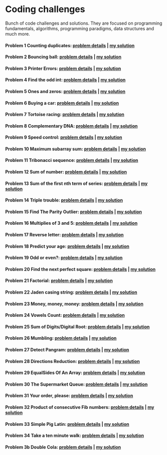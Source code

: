# Coding challenges
Bunch of code challenges and solutions. They are focused on programming fundamentals, algorithms, programming paradigms, data structures and much more.

#### Problem 1 Counting duplicates: [problem details](https://www.codewars.com/kata/54bf1c2cd5b56cc47f0007a1) | [my solution](https://github.com/wnuki/codewars/blob/master/src/main/java/com/java/codewars/CountingDuplicates.java) 

#### Problem 2 Bouncing ball: [problem details](https://www.codewars.com/kata/5544c7a5cb454edb3c000047) | [my solution](https://github.com/wnuki/codewars/blob/master/src/main/java/com/java/codewars/BouncingBall.java) 

#### Problem 3 Printer Errors: [problem details](https://www.codewars.com/kata/56541980fa08ab47a0000040) | [my solution](https://github.com/wnuki/codewars/blob/master/src/main/java/com/java/codewars/Printer.java) 

#### Problem 4 Find the odd int: [problem details](https://www.codewars.com/kata/54da5a58ea159efa38000836) | [my solution](https://github.com/wnuki/codewars/blob/master/src/main/java/com/java/codewars/FindOdd.java) 

#### Problem 5 Ones and zeros: [problem details](https://www.codewars.com/kata/578553c3a1b8d5c40300037c) | [my solution](https://github.com/wnuki/codewars/blob/master/src/main/java/com/java/codewars/BinaryArrayToNumber.java) 

#### Problem 6 Buying a car: [problem details](https://www.codewars.com/kata/554a44516729e4d80b000012) | [my solution](https://github.com/wnuki/codewars/blob/master/src/main/java/com/java/codewars/BuyCar.java) 

#### Problem 7 Tortoise racing: [problem details](https://www.codewars.com/kata/55e2adece53b4cdcb900006c) | [my solution](https://github.com/wnuki/codewars/blob/master/src/main/java/com/java/codewars/Tortoise.java) 

#### Problem 8 Complementary DNA: [problem details](https://www.codewars.com/kata/554e4a2f232cdd87d9000038) | [my solution](https://github.com/wnuki/codewars/blob/master/src/main/java/com/java/codewars/DnaStrand.java) 

#### Problem 9 Speed control: [problem details](https://www.codewars.com/kata/56484848ba95170a8000004d) | [my solution](https://github.com/wnuki/codewars/blob/master/src/main/java/com/java/codewars/GpsSpeed.java) 

#### Problem 10 Maximum subarray sum: [problem details](https://www.codewars.com/kata/54521e9ec8e60bc4de000d6c) | [my solution](https://github.com/wnuki/codewars/blob/master/src/main/java/com/java/codewars/Max.java) 

#### Problem 11 Tribonacci sequence: [problem details](https://www.codewars.com/kata/556deca17c58da83c00002db) | [my solution](https://github.com/wnuki/codewars/blob/master/src/main/java/com/java/codewars/XBonacci.java) 

#### Problem 12 Sum of number: [problem details](https://www.codewars.com/kata/55f2b110f61eb01779000053) | [my solution](https://github.com/wnuki/codewars/blob/master/src/main/java/com/java/codewars/Sum.java) 

#### Problem 13 Sum of the first nth term of series: [problem details](https://www.codewars.com/kata/555eded1ad94b00403000071) | [my solution](https://github.com/wnuki/codewars/blob/master/src/main/java/com/java/codewars/NthSeries.java) 

#### Problem 14 Triple trouble: [problem details](https://www.codewars.com/kata/55d5434f269c0c3f1b000058) | [my solution](https://github.com/wnuki/codewars/blob/master/src/main/java/com/java/codewars/TripleDouble.java) 

#### Problem 15 Find The Parity Outlier: [problem details](https://www.codewars.com/kata/5526fc09a1bbd946250002dc) | [my solution](https://github.com/wnuki/codewars/blob/master/src/main/java/com/java/codewars/FindOutlier.java) 

#### Problem 16 Multiplies of 3 and 5: [problem details](https://www.codewars.com/kata/514b92a657cdc65150000006) | [my solution](https://github.com/wnuki/codewars/blob/master/src/main/java/com/java/codewars/Multiplies35.java) 

#### Problem 17 Reverse letter: [problem details](https://www.codewars.com/kata/58b8c94b7df3f116eb00005b) | [my solution](https://github.com/wnuki/codewars/blob/master/src/main/java/com/java/codewars/ReverseLetter.java) 

#### Problem 18 Predict your age: [problem details](https://www.codewars.com/kata/5aff237c578a14752d0035ae) | [my solution](https://github.com/wnuki/codewars/blob/master/src/main/java/com/java/codewars/PredictYourAge.java) 

#### Problem 19 Odd or even?: [problem details](https://www.codewars.com/kata/5949481f86420f59480000e7) | [my solution](https://github.com/wnuki/codewars/blob/master/src/main/java/com/java/codewars/OddOrEven.java) 

#### Problem 20 Find the next perfect square: [problem details](https://www.codewars.com/kata/56269eb78ad2e4ced1000013) | [my solution](https://github.com/wnuki/codewars/blob/master/src/main/java/com/java/codewars/NumberFun.java) 

#### Problem 21 Factorial: [problem details](https://www.codewars.com/kata/54ff0d1f355cfd20e60001fc) | [my solution](https://github.com/wnuki/codewars/blob/master/src/main/java/com/java/codewars/Factorial.java) 

#### Problem 22 Jaden casing string: [problem details](https://www.codewars.com/kata/5390bac347d09b7da40006f6) | [my solution](https://github.com/wnuki/codewars/blob/master/src/main/java/com/java/codewars/JadenCase.java) 

#### Problem 23 Money, money, money: [problem details](https://www.codewars.com/kata/563f037412e5ada593000114) | [my solution](https://github.com/wnuki/codewars/blob/master/src/main/java/com/java/codewars/Money.java) 

#### Problem 24 Vowels Count: [problem details](https://www.codewars.com/kata/54ff3102c1bad923760001f3) | [my solution](https://github.com/wnuki/codewars/blob/master/src/main/java/com/java/codewars/Vowels.java) 

#### Problem 25 Sum of Digits/Digital Root: [problem details](https://www.codewars.com/kata/541c8630095125aba6000c00) | [my solution](https://github.com/wnuki/codewars/blob/master/src/main/java/com/java/codewars/DRoot.java) 

#### Problem 26 Mumbling: [problem details](https://www.codewars.com/kata/5667e8f4e3f572a8f2000039) | [my solution](https://github.com/wnuki/codewars/blob/master/src/main/java/com/java/codewars/Accumul.java) 

#### Problem 27 Detect Pangram: [problem details](https://www.codewars.com/kata/545cedaa9943f7fe7b000048) | [my solution](https://github.com/wnuki/codewars/blob/master/src/main/java/com/java/codewars/PangramChecker.java)

#### Problem 28 Directions Reduction: [problem details](https://www.codewars.com/kata/550f22f4d758534c1100025a) | [my solution](https://github.com/wnuki/codewars/blob/master/src/main/java/com/java/codewars/DirReduction.java) 

#### Problem 29 EqualSides Of An Array: [problem details](https://www.codewars.com/kata/5679aa472b8f57fb8c000047) | [my solution](https://github.com/wnuki/codewars/blob/master/src/main/java/com/java/codewars/EqualSides.java) 

#### Problem 30 The Supermarket Queue: [problem details](https://www.codewars.com/kata/57b06f90e298a7b53d000a86) | [my solution](https://github.com/wnuki/codewars/blob/master/src/main/java/com/java/codewars/SupermarketQueue.java) 

#### Problem 31 Your order, please: [problem details](https://www.codewars.com/kata/55c45be3b2079eccff00010f) | [my solution](https://github.com/wnuki/codewars/blob/master/src/main/java/com/java/codewars/Order.java)

#### Problem 32 Product of consecutive Fib numbers: [problem details](https://www.codewars.com/kata/5541f58a944b85ce6d00006a) | [my solution](https://github.com/wnuki/codewars/blob/master/src/main/java/com/java/codewars/ProdFib.java)

#### Problem 33 Simple Pig Latin: [problem details](https://www.codewars.com/kata/520b9d2ad5c005041100000f) | [my solution](https://github.com/wnuki/codewars/blob/master/src/main/java/com/java/codewars/PigLatin.java)

#### Problem 34 Take a ten minute walk: [problem details](https://www.codewars.com/kata/54da539698b8a2ad76000228) | [my solution](https://github.com/wnuki/codewars/blob/master/src/main/java/com/java/codewars/TenMinWalk.java) 

#### Problem 3b Double Cola: [problem details](https://www.codewars.com/kata/551dd1f424b7a4cdae0001f0) | [my solution](https://github.com/wnuki/codewars/blob/master/src/main/java/com/java/codewars/Line.java) 

